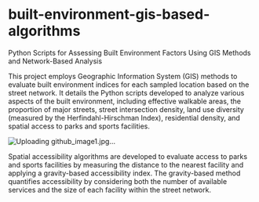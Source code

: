 # built-environment-gis-based-algorithms
Python Scripts for Assessing Built Environment Factors Using GIS Methods and Network-Based Analysis

This project employs Geographic Information System (GIS) methods to evaluate built environment indices for each sampled location based on the street network. It details the Python scripts developed to analyze various aspects of the built environment, including effective walkable areas, the proportion of major streets, street intersection density, land use diversity (measured by the Herfindahl-Hirschman Index), residential density, and spatial access to parks and sports facilities.

![Uploading github_image1.jpg…]()

Spatial accessibility algorithms are developed to evaluate access to parks and sports facilities by measuring the distance to the nearest facility and applying a gravity-based accessibility index. The gravity-based method quantifies accessibility by considering both the number of available services and the size of each facility within the street network.

